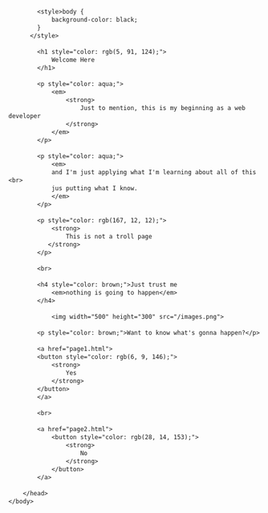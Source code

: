 
            <style>body {
                background-color: black;
            }
          </style>

            <h1 style="color: rgb(5, 91, 124);">
                Welcome Here
            </h1>

            <p style="color: aqua;">
                <em>
                    <strong>
                        Just to mention, this is my beginning as a web developer
                    </strong>
                </em>
            </p>

            <p style="color: aqua;">
                <em>
                and I'm just applying what I'm learning about all of this <br>
                jus putting what I know.
                </em>
            </p>

            <p style="color: rgb(167, 12, 12);">                
                <strong>
                    This is not a troll page
               </strong>
            </p>

            <br>

            <h4 style="color: brown;">Just trust me  
                <em>nothing is going to happen</em>
            </h4>

                <img width="500" height="300" src="/images.png">

            <p style="color: brown;">Want to know what's gonna happen?</p>

            <a href="page1.html">               
            <button style="color: rgb(6, 9, 146);">
                <strong>
                    Yes
                </strong>              
            </button>                                    
            </a>
            
            <br>

            <a href="page2.html">   
                <button style="color: rgb(28, 14, 153);"> 
                    <strong>
                        No
                    </strong>
                </button>
            </a>

        </head>
    </body>
